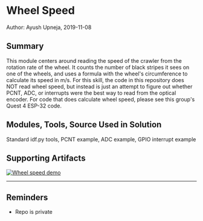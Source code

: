 #  Wheel Speed

Author: Ayush Upneja, 2019-11-08

## Summary
This module centers around reading the speed of the crawler from the rotation rate of the wheel. It counts the number of black stripes it sees on one of the wheels, and uses a formula with the wheel's circumference to calculate its speed in m/s. For this skill, the code in this repository does NOT read wheel speed, but instead is just an attempt to figure out whether PCNT, ADC, or interrupts were the best way to read from the optical encoder. For code that does calculate wheel speed, please see this group's Quest 4 ESP-32 code.

## Modules, Tools, Source Used in Solution
Standard idf.py tools, PCNT example, ADC example, GPIO interrupt example

## Supporting Artifacts
[![Wheel speed demo](http://img.youtube.com/vi/r37YIyY8nII/0.jpg)](http://www.youtube.com/watch?v=r37YIyY8nII "Wheel speed demo")

-----

## Reminders
- Repo is private
